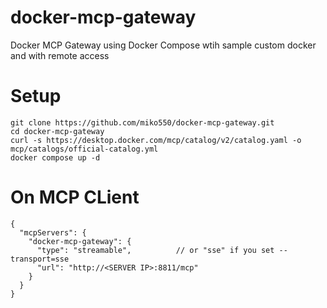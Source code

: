 # docker-mcp-gateway
Docker MCP Gateway using Docker Compose wtih sample custom docker and with remote access

# Setup
```
git clone https://github.com/miko550/docker-mcp-gateway.git
cd docker-mcp-gateway
curl -s https://desktop.docker.com/mcp/catalog/v2/catalog.yaml -o mcp/catalogs/official-catalog.yml
docker compose up -d
```

# On MCP CLient
```
{
  "mcpServers": {
    "docker-mcp-gateway": {
      "type": "streamable",          // or "sse" if you set --transport=sse
      "url": "http://<SERVER IP>:8811/mcp"
    }
  }
}
```
